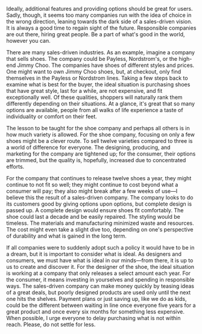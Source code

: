 Ideally, additional features and providing options should be great for users. Sadly, though, it seems too many companies run with the idea of choice in the wrong direction, leaning towards the dark side of a sales-driven vision. It is always a good time to regain sight of the future. Responsible companies are out there, hiring great people. Be a part of what's good in the world, however you can.

There are many sales-driven industries. As an example, imagine a company that sells shoes. The company could be Payless, Nordstrom's, or the high-end Jimmy Choo. The companies have shoes of different styles and prices. One might want to own Jimmy Choo shoes, but, at checkout, only find themselves in the Payless or Nordstrom lines. Taking a few steps back to examine what is best for the buyer, the ideal situation is purchasing shoes that have great style, last for a while, are not expensive, and fit exceptionally well. Of these qualities, shoppers will naturally rank them differently depending on their situations. At a glance, it's great that so many options are available, people from all walks of life experience a taste of individuality or comfort on their feet.

The lesson to be taught for the shoe company and perhaps all others is in how much variety is allowed. For the shoe company, focusing on only a few shoes might be a clever route. To sell twelve varieties compared to three is a world of difference for everyone. The designing, producing, and marketing for the company are tightened up; for the consumer, their options are trimmed, but the quality is, hopefully, increased due to concentrated efforts.

For the company that continues to release twelve shoes a year, they might continue to not fit so well; they might continue to cost beyond what a consumer will pay; they also might break after a few weeks of use—I believe this the result of a sales-driven company. The company looks to do its customers good by giving options upon options, but complete design is passed up. A complete design would ensure shoes fit comfortably. The shoe could last a decade and be easily repaired. The styling would be timeless. The materials and manufacturing minimized waste and resources. The cost might even take a slight dive too, depending on one's perspective of durability and what is gained in the long term.

If all companies were to suddenly adopt such a policy it would have to be in a dream, but it is important to consider what is ideal. As designers and consumers, we must have what is ideal in our minds—from there, it is up to us to create and discover it. For the designer of the shoe, the ideal situation is working at a company that only releases a select amount each year. For the consumer, it means investing in yourselves and spending in responsible ways. The sales-driven company can make money quickly by teasing ideas of a great deals, but poorly designed products are used only until the next one hits the shelves. Payment plans or just saving up, like we do as kids, could be the different between waiting in line once everyone five years for a great product and once every six months for something less expensive. When possible, I urge everyone to delay purchasing what is not within reach. Please, do not settle for less.
